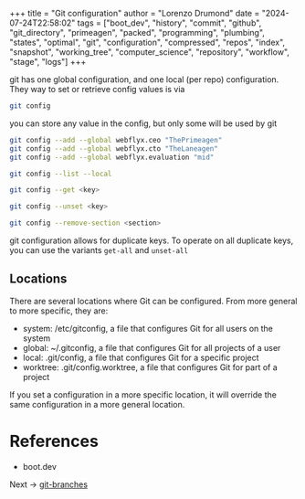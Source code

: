 +++
title = "Git configuration"
author = "Lorenzo Drumond"
date = "2024-07-24T22:58:02"
tags = ["boot_dev",  "history",  "commit",  "github",  "git_directory",  "primeagen",  "packed",  "programming",  "plumbing",  "states",  "optimal",  "git",  "configuration",  "compressed",  "repos",  "index",  "snapshot",  "working_tree",  "computer_science",  "repository",  "workflow",  "stage",  "logs"]
+++



git has one global configuration, and one local (per repo) configuration. They way to set or retrieve config values is via

```bash
git config
```

you can store any value in the config, but only some will be used by git

```bash
git config --add --global webflyx.ceo "ThePrimeagen"
git config --add --global webflyx.cto "TheLaneagen"
git config --add --global webflyx.evaluation "mid"

git config --list --local

git config --get <key>

git config --unset <key>

git config --remove-section <section>
```

git configuration allows for duplicate keys. To operate on all duplicate keys, you can use the variants `get-all` and `unset-all`

## Locations

There are several locations where Git can be configured. From more general to more specific, they are:

- system: /etc/gitconfig, a file that configures Git for all users on the system
- global: ~/.gitconfig, a file that configures Git for all projects of a user
- local: .git/config, a file that configures Git for a specific project
- worktree: .git/config.worktree, a file that configures Git for part of a project

If you set a configuration in a more specific location, it will override the same configuration in a more general location.



# References

- boot.dev

Next -> [git-branches](/wiki/git-branches/)
